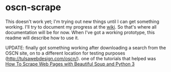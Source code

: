 # oscn-scrape
This doesn't work yet; I'm trying out new things until I can get something working. I'll try to document my progress at the [wiki](https://github.com/chimchim237/oscn-scrape/wiki). So that's where all documentation will be for now. When I've got a working prototype, this readme will describe how to use it.

UPDATE:
finally got something working after downloading a search from the OSCN site, on to a different location for testing purposes (http://tulsawebdesign.com/oscn/).  one of the tutorials that helped was [How To Scrape Web Pages with Beautiful Soup and Python 3](https://www.digitalocean.com/community/tutorials/how-to-scrape-web-pages-with-beautiful-soup-and-python-3)

